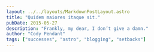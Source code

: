 ```yaml
---
layout: ../../layouts/MarkdownPostLayout.astro
title: "Quidem maiores itaque sit."
pubDate: 2015-05-27
description: "Frankly, my dear, I don’t give a damn."
author: "Cody Pendant"
tags: ["successes", "astro", "blogging", "setbacks"]
---
```




